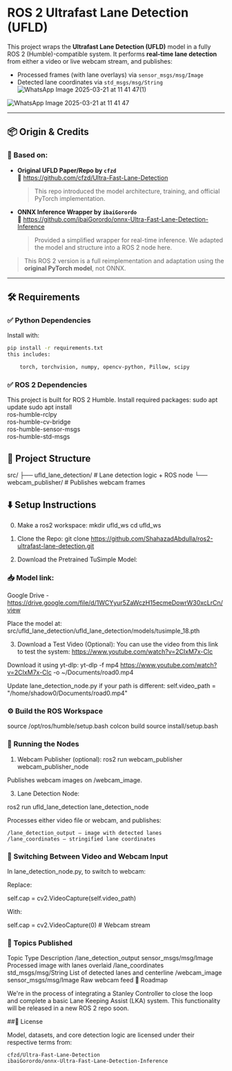 # ROS 2 Ultrafast Lane Detection (UFLD)

This project wraps the **Ultrafast Lane Detection (UFLD)** model in a fully ROS 2 (Humble)-compatible system. It performs **real-time lane detection** from either a video or live webcam stream, and publishes:

- Processed frames (with lane overlays) via `sensor_msgs/msg/Image`
- Detected lane coordinates via `std_msgs/msg/String`
![WhatsApp Image 2025-03-21 at 11 41 47(1)](https://github.com/user-attachments/assets/ee498c72-9ccc-445f-93ce-d550aa957f34)

![WhatsApp Image 2025-03-21 at 11 41 47](https://github.com/user-attachments/assets/450df870-724b-4706-b9c8-9e9f79a52566)

---

## 📦 Origin & Credits

### 🧠 Based on:
- **Original UFLD Paper/Repo by `cfzd`**  
  🔗 https://github.com/cfzd/Ultra-Fast-Lane-Detection  
  > This repo introduced the model architecture, training, and official PyTorch implementation.

- **ONNX Inference Wrapper by `ibaiGorordo`**  
  🔗 https://github.com/ibaiGorordo/onnx-Ultra-Fast-Lane-Detection-Inference  
  > Provided a simplified wrapper for real-time inference. We adapted the model and structure into a ROS 2 node here.

> This ROS 2 version is a full reimplementation and adaptation using the **original PyTorch model**, not ONNX.

---

## 🛠️ Requirements

### ✅ Python Dependencies

Install with:

```bash
pip install -r requirements.txt
this includes:

    torch, torchvision, numpy, opencv-python, Pillow, scipy
```

### ✅ ROS 2 Dependencies

This project is built for ROS 2 Humble. Install required packages:
sudo apt update
sudo apt install \
  ros-humble-rclpy \
  ros-humble-cv-bridge \
  ros-humble-sensor-msgs \
  ros-humble-std-msgs

## 📂 Project Structure
src/
├── ufld_lane_detection/     # Lane detection logic + ROS node
└── webcam_publisher/        # Publishes webcam frames

## ⬇️ Setup Instructions
0. Make a ros2 workspace:
mkdir ufld_ws
cd ufld_ws

1. Clone the Repo:
git clone https://github.com/ShahazadAbdulla/ros2-ultrafast-lane-detection.git

2. Download the Pretrained TuSimple Model:
### 📥 Model link:
Google Drive - https://drive.google.com/file/d/1WCYyur5ZaWczH15ecmeDowrW30xcLrCn/view

Place the model at:
src/ufld_lane_detection/ufld_lane_detection/models/tusimple_18.pth

3. Download a Test Video (Optional):
You can use the video from this link to test the system:
https://www.youtube.com/watch?v=2CIxM7x-Clc

Download it using yt-dlp:
yt-dlp -f mp4 https://www.youtube.com/watch?v=2CIxM7x-Clc -o ~/Documents/road0.mp4

Update lane_detection_node.py if your path is different:
self.video_path = "/home/shadow0/Documents/road0.mp4"

### ⚙️ Build the ROS Workspace

source /opt/ros/humble/setup.bash
colcon build
source install/setup.bash

### 🚀 Running the Nodes
1. Webcam Publisher (optional):
ros2 run webcam_publisher webcam_publisher_node

Publishes webcam images on /webcam_image.

3. Lane Detection Node:

ros2 run ufld_lane_detection lane_detection_node

Processes either video file or webcam, and publishes:

    /lane_detection_output – image with detected lanes
    /lane_coordinates – stringified lane coordinates

### 📸 Switching Between Video and Webcam Input

In lane_detection_node.py, to switch to webcam:

Replace:

self.cap = cv2.VideoCapture(self.video_path)

With:

self.cap = cv2.VideoCapture(0)  # Webcam stream

### 🧪 Topics Published
Topic	Type	Description
/lane_detection_output	sensor_msgs/msg/Image	Processed image with lanes overlaid
/lane_coordinates	std_msgs/msg/String	List of detected lanes and centerline
/webcam_image	sensor_msgs/msg/Image	Raw webcam feed
🚗 Roadmap

We're in the process of integrating a Stanley Controller to close the loop and complete a basic Lane Keeping Assist (LKA) system.
This functionality will be released in a new ROS 2 repo soon.

##📄 License

Model, datasets, and core detection logic are licensed under their respective terms from:

    cfzd/Ultra-Fast-Lane-Detection
    ibaiGorordo/onnx-Ultra-Fast-Lane-Detection-Inference
